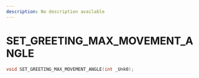 ```yaml
---
description: No description available 
---
```


# SET_GREETING_MAX_MOVEMENT_ANGLE

```cpp
void SET_GREETING_MAX_MOVEMENT_ANGLE(int _Unk0);
```